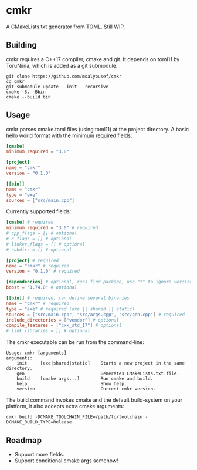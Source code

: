 # cmkr

A CMakeLists.txt generator from TOML. Still WIP.

## Building
cmkr requires a C++17 compiler, cmake and git. It depends on toml11 by ToruNiina, which is added as a git submodule.
```
git clone https://github.com/moalyousef/cmkr
cd cmkr
git submodule update --init --recursive
cmake -S. -Bbin
cmake --build bin
```

## Usage
cmkr parses cmake.toml files (using toml11) at the project directory. A basic hello world format with the minimum required fields:
```toml
[cmake]
minimum_required = "3.0"

[project]
name = "cmkr"
version = "0.1.0"

[[bin]]
name = "cmkr"
type = "exe"
sources = ["src/main.cpp"]
```

Currently supported fields:
```toml
[cmake] # required
minimum_required = "3.0" # required
# cpp_flags = [] # optional
# c_flags = [] # optional
# linker_flags = [] # optional
# subdirs = [] # optional

[project] # required
name = "cmkr" # required
version = "0.1.0" # required

[dependencies] # optional, runs find_package, use "*" to ignore version
boost = "1.74.0" # optional

[[bin]] # required, can define several binaries
name = "cmkr" # required
type = "exe" # required (exe || shared || static)
sources = ["src/main.cpp", "src/args.cpp", "src/gen.cpp"] # required
include_directories = ["vendor"] # optional
compile_features = ["cxx_std_17"] # optional
# link_libraries = [] # optional 
```

The cmkr executable can be run from the command-line:
```
Usage: cmkr [arguments]
arguments:
    init     [exe|shared|static]    Starts a new project in the same directory.
    gen                             Generates CMakeLists.txt file.
    build    [cmake args...]        Run cmake and build.
    help                            Show help.
    version                         Current cmkr version.
```
The build command invokes cmake and the default build-system on your platform, it also accepts extra cmake arguments:
```
cmkr build -DCMAKE_TOOLCHAIN_FILE=/path/to/toolchain -DCMAKE_BUILD_TYPE=Release 
```

## Roadmap
- Support more fields.
- Support conditional cmake args somehow!
